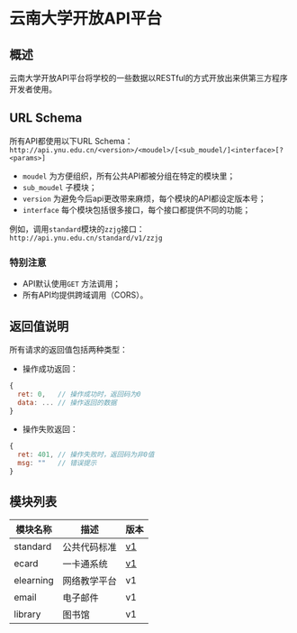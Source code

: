 # 云南大学开放API平台

## 概述
云南大学开放API平台将学校的一些数据以RESTful的方式开放出来供第三方程序开发者使用。

## URL Schema
所有API都使用以下URL Schema：
`http://api.ynu.edu.cn/<version>/<moudel>/[<sub_moudel/]<interface>[?<params>]`

- `moudel` 为方便组织，所有公共API都被分组在特定的模块里；
- `sub_moudel` 子模块；
- `version` 为避免今后api更改带来麻烦，每个模块的API都设定版本号；
- `interface` 每个模块包括很多接口，每个接口都提供不同的功能；

例如，调用`standard`模块的`zzjg`接口：
`http://api.ynu.edu.cn/standard/v1/zzjg`

### 特别注意
- API默认使用`GET` 方法调用；
- 所有API均提供跨域调用（CORS）。

## 返回值说明
所有请求的返回值包括两种类型：

- 操作成功返回：

```javascript
{
  ret: 0,   // 操作成功时，返回码为0
  data: ... // 操作返回的数据
}
```

- 操作失败返回：

```javascript
{
  ret: 401, // 操作失败时，返回码为非0值
  msg: ""   // 错误提示
}
```

## 模块列表

| 模块名称 | 描述 | 版本 |
| --- | --- | --- |
| standard | 公共代码标准 | [v1](./standard-v1.md) |
| ecard | 一卡通系统 | [v1](./ecard-v1/README.md) |
| elearning | 网络教学平台 | v1 |
| email | 电子邮件 | v1 |
| library | 图书馆 | v1 |



